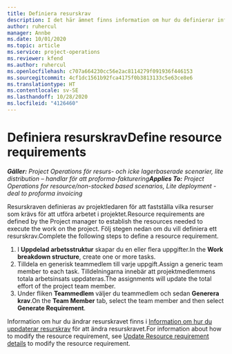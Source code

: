 ```yaml
---
title: Definiera resurskrav
description: I det här ämnet finns information om hur du definierar information om resurskrav.
author: ruhercul
manager: Annbe
ms.date: 10/01/2020
ms.topic: article
ms.service: project-operations
ms.reviewer: kfend
ms.author: ruhercul
ms.openlocfilehash: c707a664230cc56e2ac8114279f091936f446153
ms.sourcegitcommit: 4cf1dc1561b92fca4175f0b3813133c5e63ce8e6
ms.translationtype: HT
ms.contentlocale: sv-SE
ms.lasthandoff: 10/28/2020
ms.locfileid: "4126460"
---
```

# <a name="define-resource-requirements"></a><span data-ttu-id="a1e30-103">Definiera resurskrav</span><span class="sxs-lookup"><span data-stu-id="a1e30-103">Define resource requirements</span></span>

<span data-ttu-id="a1e30-104">_**Gäller:** Project Operations för resurs- och icke lagerbaserade scenarier, lite distribution – handlar för att proforma-fakturering_</span><span class="sxs-lookup"><span data-stu-id="a1e30-104">_**Applies To:** Project Operations for resource/non-stocked based scenarios, Lite deployment - deal to proforma invoicing_</span></span>

<span data-ttu-id="a1e30-105">Resurskraven definieras av projektledaren för att fastställa vilka resurser som krävs för att utföra arbetet i projektet.</span><span class="sxs-lookup"><span data-stu-id="a1e30-105">Resource requirements are defined by the Project manager to establish the resources needed to execute the work on the project.</span></span> <span data-ttu-id="a1e30-106">Följ stegen nedan om du vill definiera ett resurskrav.</span><span class="sxs-lookup"><span data-stu-id="a1e30-106">Complete the following steps to define a resource requirement.</span></span>

1.  <span data-ttu-id="a1e30-107">I **Uppdelad arbetsstruktur** skapar du en eller flera uppgifter.</span><span class="sxs-lookup"><span data-stu-id="a1e30-107">In the **Work breakdown structure**, create one or more tasks.</span></span>
2.  <span data-ttu-id="a1e30-108">Tilldela en generisk teammedlem till varje uppgift.</span><span class="sxs-lookup"><span data-stu-id="a1e30-108">Assign a generic team member to each task.</span></span> <span data-ttu-id="a1e30-109">Tilldelningarna innebär att projektmedlemmens totala arbetsinsats uppdateras.</span><span class="sxs-lookup"><span data-stu-id="a1e30-109">The assignments will update the total effort of the project team member.</span></span>
3.  <span data-ttu-id="a1e30-110">Under fliken **Teammedlem** väljer du teammedlem och sedan **Generera krav**.</span><span class="sxs-lookup"><span data-stu-id="a1e30-110">On the **Team Member** tab, select the team member and then select **Generate Requirement**.</span></span>

<span data-ttu-id="a1e30-111">Information om hur du ändrar resurskravet finns i [Information om hur du uppdaterar resurskrav](define-resource-requirements.md) för att ändra resurskravet.</span><span class="sxs-lookup"><span data-stu-id="a1e30-111">For information about how to modify the resource requirement, see [Update Resource requirement details](define-resource-requirements.md) to modify the resource requirement.</span></span>